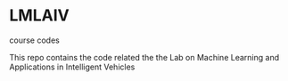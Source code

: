 # LMLAIV
course codes

This repo contains the code related the the Lab on Machine Learning and Applications in Intelligent Vehicles

